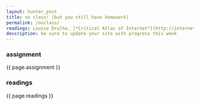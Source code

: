 ```yaml
---
layout: hunter_post
title: no class! (but you still have homework)
permalink: /noclass/
readings: Louise Drulhe, [*Critical Atlas of Internet*](http://internet-atlas.net) <br>  Kate Crawford and Vladan Joler, [*Anatomy of an AI System*](https://anatomyof.ai) <br> bonus -- Ingrid Burrington, *Networks of New York* <br>
description: be sure to update your site with progress this week
---
```


### assignment
{{ page.assignment }}

### readings
{{ page.readings }}